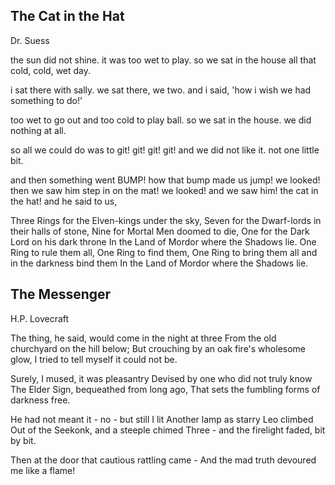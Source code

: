 ## The Cat in the Hat
Dr. Suess

the sun did not shine.
it was too wet to play.
so we sat in the house
all that cold, cold, wet day.

i sat there with sally.
we sat there, we two.
and i said, 'how i wish
we had something to do!'

too wet to go out
and too cold to play ball.
so we sat in the house.
we did nothing at all.

so all we could do was to
git!
   git!
      git!
         git!
and we did not like it.
not one little bit.

and then something went BUMP!
how that bump made us jump!
we looked!
then we saw him step in on the mat!
we looked!
and we saw him!
the cat in the hat!
and he said to us,

Three Rings for the Elven-kings under the sky,
Seven for the Dwarf-lords in their halls of stone,
Nine for Mortal Men doomed to die,
One for the Dark Lord on his dark throne
In the Land of Mordor where the Shadows lie.
One Ring to rule them all, One Ring to find them,
One Ring to bring them all and in the darkness bind them
In the Land of Mordor where the Shadows lie.

## The Messenger
H.P. Lovecraft

The thing, he said, would come in the night at three
From the old churchyard on the hill below;
But crouching by an oak fire's wholesome glow,
I tried to tell myself it could not be.

Surely, I mused, it was pleasantry
Devised by one who did not truly know
The Elder Sign, bequeathed from long ago,
That sets the fumbling forms of darkness free.

He had not meant it - no - but still I lit
Another lamp as starry Leo climbed
Out of the Seekonk, and a steeple chimed
Three - and the firelight faded, bit by bit.

Then at the door that cautious rattling came -
And the mad truth devoured me like a flame!